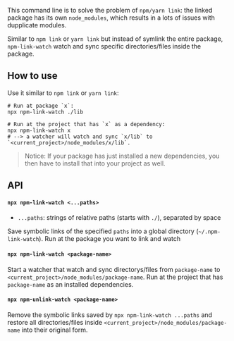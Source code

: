 This command line is to solve the problem of `npm/yarn link`: the linked package has its own `node_modules`, which results in a lots of issues with dupplicate modules.

Similar to `npm link` or `yarn link` but instead of symlink the entire package, `npm-link-watch` watch and sync specific directories/files inside the package.

## How to use

Use it similar to `npm link` or `yarn link`:

```
# Run at package `x`:
npx npm-link-watch ./lib

# Run at the project that has `x` as a dependency:
npx npm-link-watch x
# --> a watcher will watch and sync `x/lib` to `<current_project>/node_modules/x/lib`.
```

> Notice: If your package has just installed a new dependencies, you then have to install that into your project as well.

## API

#### `npx npm-link-watch <...paths>`

- `...paths`: strings of relative paths (starts with `./`), separated by space

Save symbolic links of the specified `paths` into a global directory (`~/.npm-link-watch`).
Run at the package you want to link and watch

#### `npx npm-link-watch <package-name>`

Start a watcher that watch and sync directorys/files from `package-name` to `<current_project>/node_modules/package-name`.
Run at the project that has `package-name` as an installed dependencies.

#### `npx npm-unlink-watch <package-name>`

Remove the symbolic links saved by `npx npm-link-watch ...paths` and restore all directories/files inside `<current_project>/node_modules/package-name` into their original form.
